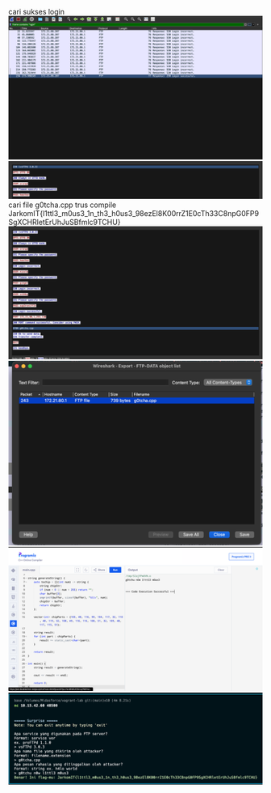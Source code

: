 cari sukses login
![alt text](image-17.png)
![alt text](image-18.png)
cari file g0tcha.cpp trus compile
JarkomIT{l1ttl3_m0us3_1n_th3_h0us3_98ezEl8K00rrZ1E0cTh33C8npG0FP9SgXCHRletErUhJuSBfmlc9TCHU}
![alt text](image-19.png)
![alt text](image-20.png)
![alt text](image-21.png)
![alt text](image-22.png)